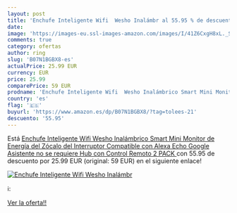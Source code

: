 ```yaml
---
layout: post
title: 'Enchufe Inteligente Wifi  Wesho Inalámbr al 55.95 % de descuento'
date: 
image: 'https://images-eu.ssl-images-amazon.com/images/I/41Z6CxgH8xL._SL200_.jpg'
comments: true
category: ofertas
author: ring
slug: 'B07N1BGBX8-es'
actualPrice: 25.99 EUR
currency: EUR
price: 25.99
comparePrice: 59 EUR
prodname: 'Enchufe Inteligente Wifi  Wesho Inalámbrico Smart Mini Monitor de Energía del Zócalo del Interruptor Compatible con Alexa Echo Google Asistente  no se requiere Hub  con Control Remoto  2 PACK '
country: 'es'
flag: '🇪🇸'
buyurl: 'https://www.amazon.es/dp/B07N1BGBX8/?tag=tolees-21'
descuento: '55.95'
---
```


Está [Enchufe Inteligente Wifi  Wesho Inalámbrico Smart Mini Monitor de Energía del Zócalo del Interruptor Compatible con Alexa Echo Google Asistente  no se requiere Hub  con Control Remoto  2 PACK ](https://www.amazon.es/dp/B07N1BGBX8/?tag=tolees-21) con 55.95 de descuento por 25.99 EUR (original: 59 EUR) en el siguiente enlace!

[![Enchufe Inteligente Wifi  Wesho Inalámbr](https://images-eu.ssl-images-amazon.com/images/I/41Z6CxgH8xL._SL200_.jpg)](https://www.amazon.es/dp/B07N1BGBX8/?tag=tolees-21)

ℹ️:


[Ver la oferta!!](https://www.amazon.es/dp/B07N1BGBX8/?tag=tolees-21)
